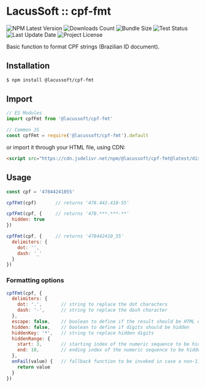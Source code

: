 # LacusSoft :: cpf-fmt

![NPM Latest Version](https://img.shields.io/npm/v/@lacussoft/cpf-fmt)
![Downloads Count](https://img.shields.io/npm/dm/@lacussoft/cpf-fmt.svg)
![Bundle Size](https://packagephobia.now.sh/badge?p=@lacussoft/cpf-fmt)
![Test Status](https://img.shields.io/travis/juliolmuller/cpf-fmt-js/main.svg)
![Last Update Date](https://img.shields.io/github/last-commit/juliolmuller/cpf-fmt-js)
![Project License](https://img.shields.io/github/license/juliolmuller/cpf-fmt-js)

Basic function to format CPF strings (Brazilian ID document).

## Installation

```bash
$ npm install @lacussoft/cpf-fmt
```

## Import

```js
// ES Modules
import cpfFmt from '@lacussoft/cpf-fmt'

// Common JS
const cpfFmt = require('@lacussoft/cpf-fmt').default
```

or import it through your HTML file, using CDN:

```html
<script src="https://cdn.jsdelivr.net/npm/@lacussoft/cpf-fmt@latest/dist/cpf-fmt.min.js"></script>
```

## Usage

```js
const cpf = '47844241055'

cpfFmt(cpf)       // returns '478.442.410-55'

cpfFmt(cpf, {     // returns '478.***.***-**'
  hidden: true
})

cpfFmt(cpf, {     // returns '478442410_55'
  delimiters: {
    dot: '',
    dash: '_'
  }
})
```

### Formatting options

```js
cpfFmt(cpf, {
  delimiters: {
    dot: '.',       // string to replace the dot characters
    dash: '-',      // string to replace the dash character
  },
  escape: false,    // boolean to define if the result should be HTML escaped
  hidden: false,    // boolean to define if digits should be hidden
  hiddenKey: '*',   // string to replace hidden digits
  hiddenRange: {
    start: 3,       // starting index of the numeric sequence to be hidden (min 0)
    end: 10,        // ending index of the numeric sequence to be hidden (max 10)
  },
  onFail(value) {   // fallback function to be invoked in case a non-11-digits is passed
    return value
  }
})
```
